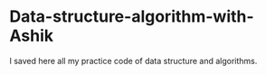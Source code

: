 # Data-structure-algorithm-with-Ashik

I saved here all my practice code of data structure and algorithms.

